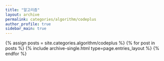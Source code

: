 ```yaml
---
title: "알고리즘"
layout: archive
permalink: categories/algorithm/codeplus
author_profile: true
sidebar_main: true
---
```



{% assign posts = site.categories.algorithm/codeplus %}
{% for post in posts %} {% include archive-single.html type=page.entries_layout %} {% endfor %}